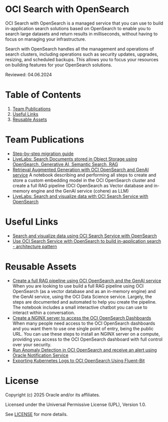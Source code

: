 # OCI Search with OpenSearch
OCI Search with OpenSearch is a managed service that you can use to build in-application search solutions based on OpenSearch to enable you to search large datasets and return results in milliseconds, without having to focus on managing your infrastructure.

Search with OpenSearch handles all the management and operations of search clusters, including operations such as security updates, upgrades, resizing, and scheduled backups. This allows you to focus your resources on building features for your OpenSearch solutions.

Reviewed: 04.06.2024

# Table of Contents

1. [Team Publications](#team-publications) 
2. [Useful Links](#useful-links)
3. [Reusable Assets](#reusable-assets)

# Team Publications

- [Step-by-step migration guide](https://docs.oracle.com/en-us/iaas/Content/search-opensearch/Concepts/importingacluster.htm)
- [LiveLabs: Search Documents stored in Object Storage using OpenSearch, Generative AI, Semantic Search, RAG](https://apexapps.oracle.com/pls/apex/f?p=133:180:239256605646::::wid:3762)
- [Retrieval Augmented Generation with OCI OpenSearch and GenAI service](https://github.com/bobpeulen/oci_opensearch/blob/main/oci_opensearch_rag_auto.ipynb)
A notebook describing and performing all steps to create and store a custom embedding model in the OCI OpenSearch cluster and create a full RAG pipeline (OCI OpenSearch as Vector database and in-memory engine and the GenAI service (cohere) as LLM)
- [LiveLabs: Search and visualize data with OCI Search Service with OpenSearch](https://apexapps.oracle.com/pls/apex/f?p=133:180:6071760449919::::wid:3427)

# Useful Links

- [Search and visualize data using OCI Search Service with OpenSearch](https://docs.oracle.com/en/learn/oci-opensearch/index.html)
- [Use OCI Search Service with OpenSearch to build in-application search - architecture pattern](https://docs.oracle.com/en/solutions/oci-opensearch-application-search/#GUID-AEAA600E-BBCC-4102-8E23-ABEC941FE84C)


# Reusable Assets

- [Create a full RAG pipeline using OCI OpenSearch and the GenAI service](https://github.com/oracle-devrel/technology-engineering/tree/main/data-platform/open-source-data-platforms/oci-opensearch/code-examples/rag-oci-opensearch-genai-service)
When you are looking to use build a full RAG pipeline using OCI OpenSearch (as a vector database and as an in-memory engine) and the GenAI service, using the OCI Data Science service. Largely, the steps are documented and automated to help you create the pipeline. The notebook includes a small interactive chatbot you can use to interact within a conversation.
- [Create a NGINX server to access the OCI OpenSearch Dashboards](https://github.com/oracle-devrel/technology-engineering/tree/main/data-platform/open-source-data-platforms/oci-opensearch/code-examples/nginx-server)
When many people need access to the OCI OpenSearch dashboards and you want them to use one single point of entry, being the public URL. You can use these steps to install an NGINX server on a compute, providing you access to the OCI OpenSearch dashboard with full control over your security.
- [Run Anomaly Detection in OCI OpenSearch and receive an alert using Oracle Notification Service](https://github.com/oracle-devrel/technology-engineering/tree/main/data-platform/open-source-data-platforms/oci-opensearch/code-examples/anomaly-detection-onsh)
- [Exporting Kubernetes Logs to OCI OpenSearch Using Fluent-Bit](https://github.com/andreumdorokhinum/oci_k8s_logs_to_opensearch)


# License

Copyright (c) 2025 Oracle and/or its affiliates.

Licensed under the Universal Permissive License (UPL), Version 1.0.

See [LICENSE](https://github.com/oracle-devrel/technology-engineering/blob/main/LICENSE) for more details.

